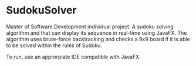 # SudokuSolver
Master of Software Development individual project. A sudoku solving algorithm and that can display its sequence in real-time using JavaFX.
The algorithm uses brute-force backtracking and checks a 9x9 board if it is able to be solved within the rules of Sudoku. 

To run, use an approrpiate IDE compatible with JavaFX.
